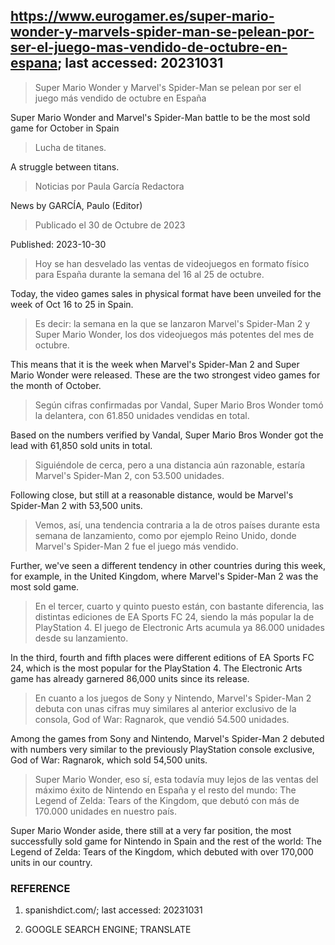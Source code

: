 ## https://www.eurogamer.es/super-mario-wonder-y-marvels-spider-man-se-pelean-por-ser-el-juego-mas-vendido-de-octubre-en-espana; last accessed: 20231031

> Super Mario Wonder y Marvel's Spider-Man se pelean por ser el juego más vendido de octubre en España

Super Mario Wonder and Marvel's Spider-Man battle to be the most sold game for October in Spain

> Lucha de titanes.

A struggle between titans.

> Noticias por Paula García Redactora

News by GARCÍA, Paulo (Editor)

> Publicado el 30 de Octubre de 2023

Published: 2023-10-30

> Hoy se han desvelado las ventas de videojuegos en formato físico para España durante la semana del 16 al 25 de octubre. 

Today, the video games sales in physical format have been unveiled for the week of Oct 16 to 25 in Spain. 

> Es decir: la semana en la que se lanzaron Marvel's Spider-Man 2 y Super Mario Wonder, los dos videojuegos más potentes del mes de octubre. 

This means that it is the week when Marvel's Spider-Man 2 and Super Mario Wonder were released. These are the two strongest video games for the month of October.

> Según cifras confirmadas por Vandal, Super Mario Bros Wonder tomó la delantera, con 61.850 unidades vendidas en total. 

Based on the numbers verified by Vandal, Super Mario Bros Wonder got the lead with 61,850 sold units in total.

> Siguiéndole de cerca, pero a una distancia aún razonable, estaría Marvel's Spider-Man 2, con 53.500 unidades. 

Following close, but still at a reasonable distance, would be Marvel's Spider-Man 2 with 53,500 units.

> Vemos, así, una tendencia contraria a la de otros países durante esta semana de lanzamiento, como por ejemplo Reino Unido, donde Marvel's Spider-Man 2 fue el juego más vendido.

Further, we've seen a different tendency in other countries during this week, for example, in the United Kingdom, where Marvel's Spider-Man 2 was the most sold game. 

> En el tercer, cuarto y quinto puesto están, con bastante diferencia, las distintas ediciones de EA Sports FC 24, siendo la más popular la de PlayStation 4. El juego de Electronic Arts acumula ya 86.000 unidades desde su lanzamiento. 

In the third, fourth and fifth places were different editions of EA Sports FC 24, which is the most popular for the PlayStation 4. The Electronic Arts game has already garnered 86,000 units since its release.

> En cuanto a los juegos de Sony y Nintendo, Marvel's Spider-Man 2 debuta con unas cifras muy similares al anterior exclusivo de la consola, God of War: Ragnarok, que vendió 54.500 unidades. 

Among the games from Sony and Nintendo, Marvel's Spider-Man 2 debuted with numbers very similar to the previously PlayStation console exclusive, God of War: Ragnarok, which sold 54,500 units.

> Super Mario Wonder, eso sí, esta todavía muy lejos de las ventas del máximo éxito de Nintendo en España y el resto del mundo: The Legend of Zelda: Tears of the Kingdom, que debutó con más de 170.000 unidades en nuestro país. 

Super Mario Wonder aside, there still at a very far position, the most successfully sold game for Nintendo in Spain and the rest of the world: The Legend of Zelda: Tears of the Kingdom, which debuted with over 170,000 units in our country.

### REFERENCE

1) spanishdict.com/; last accessed: 20231031

2) GOOGLE SEARCH ENGINE; TRANSLATE
